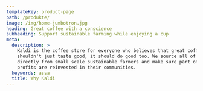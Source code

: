 ```yaml
---
templateKey: product-page
path: /produkte/
image: /img/home-jumbotron.jpg
heading: Great coffee with a conscience
subheading: Support sustainable farming while enjoying a cup
meta:
  description: >
    Kaldi is the coffee store for everyone who believes that great coffee
    shouldn't just taste good, it should do good too. We source all of our beans
    directly from small scale sustainable farmers and make sure part of the
    profits are reinvested in their communities.
  keywords: assa
  title: Why Kaldi
---
```


